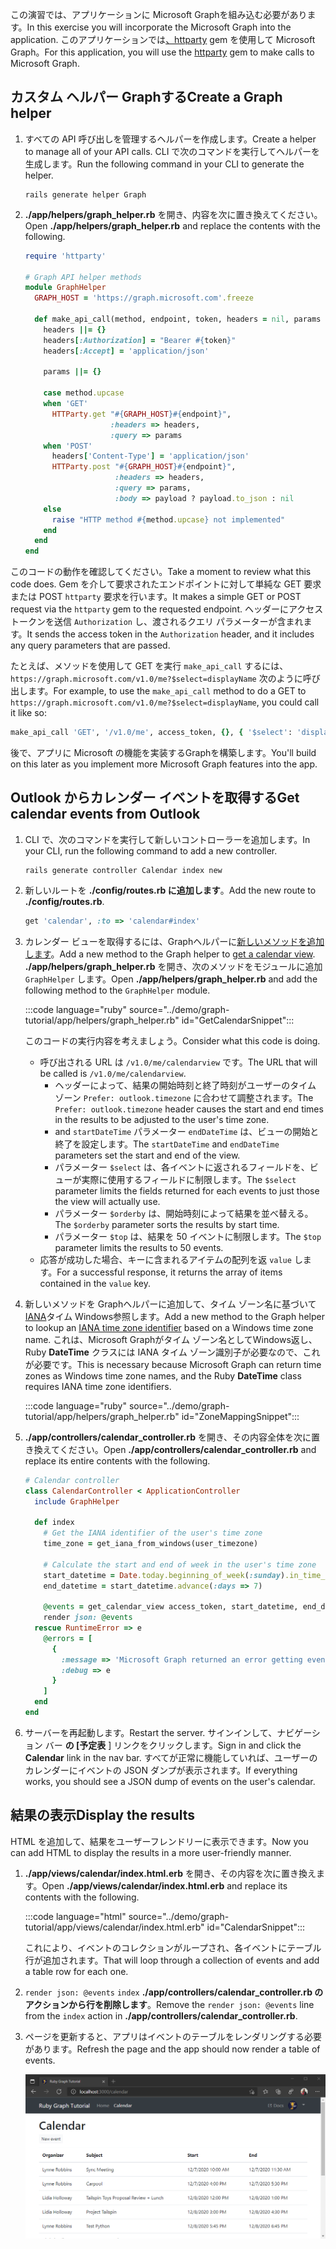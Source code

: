 <!-- markdownlint-disable MD002 MD041 -->

<span data-ttu-id="3af08-101">この演習では、アプリケーションに Microsoft Graphを組み込む必要があります。</span><span class="sxs-lookup"><span data-stu-id="3af08-101">In this exercise you will incorporate the Microsoft Graph into the application.</span></span> <span data-ttu-id="3af08-102">このアプリケーションでは[、httparty](https://github.com/jnunemaker/httparty) gem を使用して Microsoft Graph。</span><span class="sxs-lookup"><span data-stu-id="3af08-102">For this application, you will use the [httparty](https://github.com/jnunemaker/httparty) gem to make calls to Microsoft Graph.</span></span>

## <a name="create-a-graph-helper"></a><span data-ttu-id="3af08-103">カスタム ヘルパー Graphする</span><span class="sxs-lookup"><span data-stu-id="3af08-103">Create a Graph helper</span></span>

1. <span data-ttu-id="3af08-104">すべての API 呼び出しを管理するヘルパーを作成します。</span><span class="sxs-lookup"><span data-stu-id="3af08-104">Create a helper to manage all of your API calls.</span></span> <span data-ttu-id="3af08-105">CLI で次のコマンドを実行してヘルパーを生成します。</span><span class="sxs-lookup"><span data-stu-id="3af08-105">Run the following command in your CLI to generate the helper.</span></span>

    ```Shell
    rails generate helper Graph
    ```

1. <span data-ttu-id="3af08-106">**./app/helpers/graph_helper.rb** を開き、内容を次に置き換えてください。</span><span class="sxs-lookup"><span data-stu-id="3af08-106">Open **./app/helpers/graph_helper.rb** and replace the contents with the following.</span></span>

    ```ruby
    require 'httparty'

    # Graph API helper methods
    module GraphHelper
      GRAPH_HOST = 'https://graph.microsoft.com'.freeze

      def make_api_call(method, endpoint, token, headers = nil, params = nil, payload = nil)
        headers ||= {}
        headers[:Authorization] = "Bearer #{token}"
        headers[:Accept] = 'application/json'

        params ||= {}

        case method.upcase
        when 'GET'
          HTTParty.get "#{GRAPH_HOST}#{endpoint}",
                       :headers => headers,
                       :query => params
        when 'POST'
          headers['Content-Type'] = 'application/json'
          HTTParty.post "#{GRAPH_HOST}#{endpoint}",
                        :headers => headers,
                        :query => params,
                        :body => payload ? payload.to_json : nil
        else
          raise "HTTP method #{method.upcase} not implemented"
        end
      end
    end
    ```

<span data-ttu-id="3af08-107">このコードの動作を確認してください。</span><span class="sxs-lookup"><span data-stu-id="3af08-107">Take a moment to review what this code does.</span></span> <span data-ttu-id="3af08-108">Gem を介して要求されたエンドポイントに対して単純な GET 要求または POST `httparty` 要求を行います。</span><span class="sxs-lookup"><span data-stu-id="3af08-108">It makes a simple GET or POST request via the `httparty` gem to the requested endpoint.</span></span> <span data-ttu-id="3af08-109">ヘッダーにアクセス トークンを送信 `Authorization` し、渡されるクエリ パラメーターが含まれます。</span><span class="sxs-lookup"><span data-stu-id="3af08-109">It sends the access token in the `Authorization` header, and it includes any query parameters that are passed.</span></span>

<span data-ttu-id="3af08-110">たとえば、メソッドを使用して GET を実行 `make_api_call` するには、 `https://graph.microsoft.com/v1.0/me?$select=displayName` 次のように呼び出します。</span><span class="sxs-lookup"><span data-stu-id="3af08-110">For example, to use the `make_api_call` method to do a GET to `https://graph.microsoft.com/v1.0/me?$select=displayName`, you could call it like so:</span></span>

```ruby
make_api_call 'GET', '/v1.0/me', access_token, {}, { '$select': 'displayName' }
```

<span data-ttu-id="3af08-111">後で、アプリに Microsoft の機能を実装するGraphを構築します。</span><span class="sxs-lookup"><span data-stu-id="3af08-111">You'll build on this later as you implement more Microsoft Graph features into the app.</span></span>

## <a name="get-calendar-events-from-outlook"></a><span data-ttu-id="3af08-112">Outlook からカレンダー イベントを取得する</span><span class="sxs-lookup"><span data-stu-id="3af08-112">Get calendar events from Outlook</span></span>

1. <span data-ttu-id="3af08-113">CLI で、次のコマンドを実行して新しいコントローラーを追加します。</span><span class="sxs-lookup"><span data-stu-id="3af08-113">In your CLI, run the following command to add a new controller.</span></span>

    ```Shell
    rails generate controller Calendar index new
    ```

1. <span data-ttu-id="3af08-114">新しいルートを **./config/routes.rb に追加します**。</span><span class="sxs-lookup"><span data-stu-id="3af08-114">Add the new route to **./config/routes.rb**.</span></span>

    ```ruby
    get 'calendar', :to => 'calendar#index'
    ```

1. <span data-ttu-id="3af08-115">カレンダー ビューを取得するには、Graphヘルパーに[新しいメソッドを追加します](https://docs.microsoft.com/graph/api/calendar-list-calendarview?view=graph-rest-1.0)。</span><span class="sxs-lookup"><span data-stu-id="3af08-115">Add a new method to the Graph helper to [get a calendar view](https://docs.microsoft.com/graph/api/calendar-list-calendarview?view=graph-rest-1.0).</span></span> <span data-ttu-id="3af08-116">**./app/helpers/graph_helper.rb** を開き、次のメソッドをモジュールに追加 `GraphHelper` します。</span><span class="sxs-lookup"><span data-stu-id="3af08-116">Open **./app/helpers/graph_helper.rb** and add the following method to the `GraphHelper` module.</span></span>

    :::code language="ruby" source="../demo/graph-tutorial/app/helpers/graph_helper.rb" id="GetCalendarSnippet":::

    <span data-ttu-id="3af08-117">このコードの実行内容を考えましょう。</span><span class="sxs-lookup"><span data-stu-id="3af08-117">Consider what this code is doing.</span></span>

    - <span data-ttu-id="3af08-118">呼び出される URL は `/v1.0/me/calendarview` です。</span><span class="sxs-lookup"><span data-stu-id="3af08-118">The URL that will be called is `/v1.0/me/calendarview`.</span></span>
        - <span data-ttu-id="3af08-119">ヘッダーによって、結果の開始時刻と終了時刻がユーザーのタイム ゾーン `Prefer: outlook.timezone` に合わせて調整されます。</span><span class="sxs-lookup"><span data-stu-id="3af08-119">The `Prefer: outlook.timezone` header causes the start and end times in the results to be adjusted to the user's time zone.</span></span>
        - <span data-ttu-id="3af08-120">and `startDateTime` パラメーター `endDateTime` は、ビューの開始と終了を設定します。</span><span class="sxs-lookup"><span data-stu-id="3af08-120">The `startDateTime` and `endDateTime` parameters set the start and end of the view.</span></span>
        - <span data-ttu-id="3af08-121">パラメーター `$select` は、各イベントに返されるフィールドを、ビューが実際に使用するフィールドに制限します。</span><span class="sxs-lookup"><span data-stu-id="3af08-121">The `$select` parameter limits the fields returned for each events to just those the view will actually use.</span></span>
        - <span data-ttu-id="3af08-122">パラメーター `$orderby` は、開始時刻によって結果を並べ替える。</span><span class="sxs-lookup"><span data-stu-id="3af08-122">The `$orderby` parameter sorts the results by start time.</span></span>
        - <span data-ttu-id="3af08-123">パラメーター `$top` は、結果を 50 イベントに制限します。</span><span class="sxs-lookup"><span data-stu-id="3af08-123">The `$top` parameter limits the results to 50 events.</span></span>
    - <span data-ttu-id="3af08-124">応答が成功した場合、キーに含まれるアイテムの配列を返 `value` します。</span><span class="sxs-lookup"><span data-stu-id="3af08-124">For a successful response, it returns the array of items contained in the `value` key.</span></span>

1. <span data-ttu-id="3af08-125">新しいメソッドを Graphヘルパーに追加して、タイム ゾーン名に基づいて[IANA](https://www.iana.org/time-zones)タイム Windows参照します。</span><span class="sxs-lookup"><span data-stu-id="3af08-125">Add a new method to the Graph helper to lookup an [IANA time zone identifier](https://www.iana.org/time-zones) based on a Windows time zone name.</span></span> <span data-ttu-id="3af08-126">これは、Microsoft Graphがタイム ゾーン名としてWindows返し、Ruby **DateTime** クラスには IANA タイム ゾーン識別子が必要なので、これが必要です。</span><span class="sxs-lookup"><span data-stu-id="3af08-126">This is necessary because Microsoft Graph can return time zones as Windows time zone names, and the Ruby **DateTime** class requires IANA time zone identifiers.</span></span>

    :::code language="ruby" source="../demo/graph-tutorial/app/helpers/graph_helper.rb" id="ZoneMappingSnippet":::

1. <span data-ttu-id="3af08-127">**./app/controllers/calendar_controller.rb** を開き、その内容全体を次に置き換えてください。</span><span class="sxs-lookup"><span data-stu-id="3af08-127">Open **./app/controllers/calendar_controller.rb** and replace its entire contents with the following.</span></span>

    ```ruby
    # Calendar controller
    class CalendarController < ApplicationController
      include GraphHelper

      def index
        # Get the IANA identifier of the user's time zone
        time_zone = get_iana_from_windows(user_timezone)

        # Calculate the start and end of week in the user's time zone
        start_datetime = Date.today.beginning_of_week(:sunday).in_time_zone(time_zone).to_time
        end_datetime = start_datetime.advance(:days => 7)

        @events = get_calendar_view access_token, start_datetime, end_datetime, user_timezone || []
        render json: @events
      rescue RuntimeError => e
        @errors = [
          {
            :message => 'Microsoft Graph returned an error getting events.',
            :debug => e
          }
        ]
      end
    end
    ```

1. <span data-ttu-id="3af08-128">サーバーを再起動します。</span><span class="sxs-lookup"><span data-stu-id="3af08-128">Restart the server.</span></span> <span data-ttu-id="3af08-129">サインインして、ナビゲーション バー **の [予定表** ] リンクをクリックします。</span><span class="sxs-lookup"><span data-stu-id="3af08-129">Sign in and click the **Calendar** link in the nav bar.</span></span> <span data-ttu-id="3af08-130">すべてが正常に機能していれば、ユーザーのカレンダーにイベントの JSON ダンプが表示されます。</span><span class="sxs-lookup"><span data-stu-id="3af08-130">If everything works, you should see a JSON dump of events on the user's calendar.</span></span>

## <a name="display-the-results"></a><span data-ttu-id="3af08-131">結果の表示</span><span class="sxs-lookup"><span data-stu-id="3af08-131">Display the results</span></span>

<span data-ttu-id="3af08-132">HTML を追加して、結果をユーザーフレンドリーに表示できます。</span><span class="sxs-lookup"><span data-stu-id="3af08-132">Now you can add HTML to display the results in a more user-friendly manner.</span></span>

1. <span data-ttu-id="3af08-133">**./app/views/calendar/index.html.erb** を開き、その内容を次に置き換えます。</span><span class="sxs-lookup"><span data-stu-id="3af08-133">Open **./app/views/calendar/index.html.erb** and replace its contents with the following.</span></span>

    :::code language="html" source="../demo/graph-tutorial/app/views/calendar/index.html.erb" id="CalendarSnippet":::

    <span data-ttu-id="3af08-134">これにより、イベントのコレクションがループされ、各イベントにテーブル行が追加されます。</span><span class="sxs-lookup"><span data-stu-id="3af08-134">That will loop through a collection of events and add a table row for each one.</span></span>

1. <span data-ttu-id="3af08-135">`render json: @events` `index` **./app/controllers/calendar_controller.rb のアクションから行を削除します**。</span><span class="sxs-lookup"><span data-stu-id="3af08-135">Remove the `render json: @events` line from the `index` action in **./app/controllers/calendar_controller.rb**.</span></span>

1. <span data-ttu-id="3af08-136">ページを更新すると、アプリはイベントのテーブルをレンダリングする必要があります。</span><span class="sxs-lookup"><span data-stu-id="3af08-136">Refresh the page and the app should now render a table of events.</span></span>

    ![イベント表のスクリーンショット](./images/add-msgraph-01.png)
